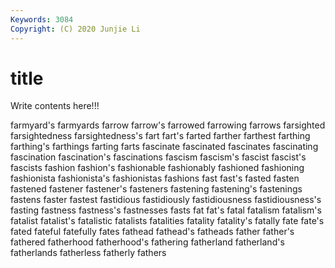 ```yaml
---
Keywords: 3084
Copyright: (C) 2020 Junjie Li
---
```


# title

Write contents here!!!
 
farmyard's 
farmyards 
farrow 
farrow's
farrowed 
farrowing 
farrows 
farsighted 
farsightedness 
farsightedness's 
fart 
fart's 
farted 
farther
farthest 
farthing 
farthing's 
farthings 
farting 
farts 
fascinate 
fascinated 
fascinates 
fascinating
fascination 
fascination's 
fascinations 
fascism 
fascism's 
fascist 
fascist's 
fascists 
fashion 
fashion's
fashionable 
fashionably 
fashioned 
fashioning 
fashionista 
fashionista's 
fashionistas 
fashions 
fast 
fast's
fasted 
fasten 
fastened 
fastener 
fastener's 
fasteners 
fastening 
fastening's 
fastenings 
fastens
faster 
fastest 
fastidious 
fastidiously 
fastidiousness 
fastidiousness's 
fasting 
fastness 
fastness's 
fastnesses
fasts 
fat 
fat's 
fatal 
fatalism 
fatalism's 
fatalist 
fatalist's 
fatalistic 
fatalists
fatalities 
fatality 
fatality's 
fatally 
fate 
fate's 
fated 
fateful 
fatefully 
fates
fathead 
fathead's 
fatheads 
father 
father's 
fathered 
fatherhood 
fatherhood's 
fathering 
fatherland
fatherland's 
fatherlands 
fatherless 
fatherly 
fathers 
